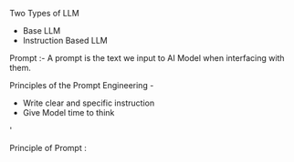 Two Types of LLM
  - Base LLM
  - Instruction Based LLM

Prompt :- A prompt is the text we input to AI Model when interfacing with them.

Principles of the Prompt Engineering -

- Write clear and specific instruction
- Give Model time to think






























































































































































































































































































































































































































































































































































































































































































































































































































































































































































































































































































































































































































































































































































































































































































































































































































































































































































































































































































































































































































































































































































'

Principle of Prompt : 
 

